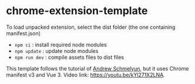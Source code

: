 # chrome-extension-template

To load unpacked extension, select the dist folder (the one containing manifest.json)

* `npm ci` : install required node modules
* `npm update` : update node modules
* `npm run dev` : compile assets files to dist files

This template follows the tutorial of [Andrew Schmelyun](https://www.youtube.com/c/ASchmelyun), but it uses Chrome manifest v3 and Vue 3.
Video link: https://youtu.be/kYl271X2LNA.
